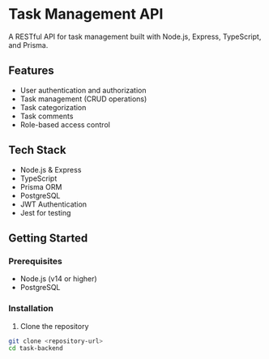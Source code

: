 # Task Management API

A RESTful API for task management built with Node.js, Express, TypeScript, and Prisma.

## Features

- User authentication and authorization
- Task management (CRUD operations)
- Task categorization
- Task comments
- Role-based access control

## Tech Stack

- Node.js & Express
- TypeScript
- Prisma ORM
- PostgreSQL
- JWT Authentication
- Jest for testing

## Getting Started

### Prerequisites

- Node.js (v14 or higher)
- PostgreSQL

### Installation

1. Clone the repository
```bash
git clone <repository-url>
cd task-backend